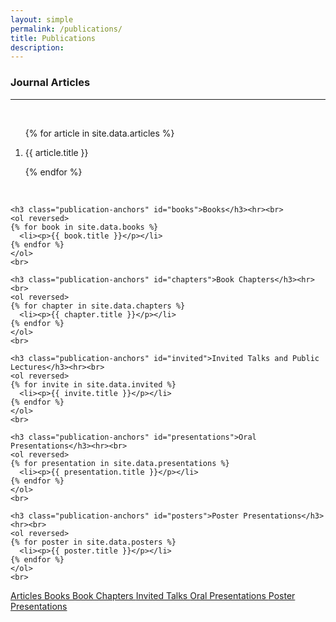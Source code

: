 ```yaml
---
layout: simple
permalink: /publications/
title: Publications
description: 
---
```


<div class="col-lg-8 col-md-12 text-left">
	<h3 class="publication-anchors" id="articles">Journal Articles</h3><hr><br>
	<ol reversed>
	{% for article in site.data.articles %}
	  <li><p>{{ article.title }}</p></li>
	{% endfor %}
	</ol>
	<br>

	<h3 class="publication-anchors" id="books">Books</h3><hr><br>
	<ol reversed>
	{% for book in site.data.books %}
	  <li><p>{{ book.title }}</p></li>
	{% endfor %}
	</ol>
	<br>

	<h3 class="publication-anchors" id="chapters">Book Chapters</h3><hr><br>
	<ol reversed>
	{% for chapter in site.data.chapters %}
	  <li><p>{{ chapter.title }}</p></li>
	{% endfor %}
	</ol>
	<br>

	<h3 class="publication-anchors" id="invited">Invited Talks and Public Lectures</h3><hr><br>
	<ol reversed>
	{% for invite in site.data.invited %}
	  <li><p>{{ invite.title }}</p></li>
	{% endfor %}
	</ol>
	<br>

	<h3 class="publication-anchors" id="presentations">Oral Presentations</h3><hr><br>
	<ol reversed>
	{% for presentation in site.data.presentations %}
	  <li><p>{{ presentation.title }}</p></li>
	{% endfor %}
	</ol>	
	<br>

	<h3 class="publication-anchors" id="posters">Poster Presentations</h3><hr><br>
	<ol reversed>
	{% for poster in site.data.posters %}
	  <li><p>{{ poster.title }}</p></li>
	{% endfor %}
	</ol>	
	<br>

</div>

<div class="col-lg-4 col-md-12">
	<a href="#articles" type="button" class="list-group-item">
		Articles
	</a>
	<a href="#books" type="button" class="list-group-item">
		Books
	</a>	
	<a href="#chapters" type="button" class="list-group-item">
		Book Chapters
	</a>
	<a href="#invited" type="button" class="list-group-item">
		Invited Talks
	</a>		
	<a href="#presentations" type="button" class="list-group-item">
		Oral Presentations
	</a>
	<a href="#posters" type="button" class="list-group-item">
		Poster Presentations
	</a>			
</div>
